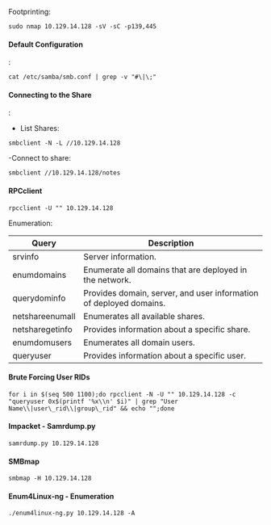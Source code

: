 Footprinting:

`sudo nmap 10.129.14.128 -sV -sC -p139,445`

#### Default Configuration

:

`cat /etc/samba/smb.conf | grep -v "#\|\;" `

#### Connecting to the Share

:

-   List Shares:

`smbclient -N -L //10.129.14.128`

\-Connect to share:

`smbclient //10.129.14.128/notes`

#### RPCclient

`rpcclient -U "" 10.129.14.128`

Enumeration:

| Query | Description |
| --- |  --- |
| srvinfo | Server information. |
| enumdomains | Enumerate all domains that are deployed in the network. |
| querydominfo | Provides domain, server, and user information of deployed domains. |
| netshareenumall | Enumerates all available shares. |
| netsharegetinfo <share> | Provides information about a specific share. |
| enumdomusers | Enumerates all domain users. |
| queryuser <RID> | Provides information about a specific user. |

#### Brute Forcing User RIDs

```
for i in $(seq 500 1100);do rpcclient -N -U "" 10.129.14.128 -c "queryuser 0x$(printf '%x\\n' $i)" | grep "User Name\\|user\_rid\\|group\_rid" && echo "";done
```

#### Impacket - Samrdump.py

```
samrdump.py 10.129.14.128
```

#### SMBmap

`smbmap -H 10.129.14.128`

#### Enum4Linux-ng - Enumeration

`./enum4linux-ng.py 10.129.14.128 -A`